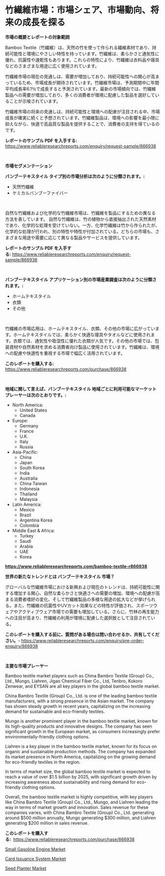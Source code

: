<p><h1>竹繊維市場：市場シェア、市場動向、将来の成長を探る</h1></p><p><strong>市場の概要とレポートの対象範囲</strong></p>
<p><p>Bamboo Textile（竹繊維）は、天然の竹を使って作られる繊維素材であり、持続可能性と環境にやさしい特性を持っています。竹繊維は、柔らかさと通気性に優れ、抗菌性や速乾性もあります。これらの特性により、竹繊維は衣料品や寝具などのさまざまな用途に広く使用されています。</p><p>竹繊維市場の現在の見通しは、需要が増加しており、持続可能性への関心が高まっているため、市場成長が期待されています。竹繊維市場は、予測期間中に年間平均成長率6.1％で成長すると予測されています。最新の市場傾向では、竹繊維製品への需要が増加しており、多くの消費者が環境に配慮した製品を選好していることが示唆されています。</p><p>竹繊維市場の将来の見通しは、持続可能性と環境への配慮が注目される中、市場成長が確実に続くと予想されています。竹繊維製品は、環境への影響を最小限に抑えながら、快適で高品質な製品を提供することで、消費者の支持を得ているのです。</p></p>
<p><strong>レポートのサンプル PDF を入手する:</strong> <a href="https://www.reliableresearchreports.com/enquiry/request-sample/866938">https://www.reliableresearchreports.com/enquiry/request-sample/866938</a></p>
<p>&nbsp;</p>
<p><strong>市場セグメンテーション</strong></p>
<p><strong>バンブーテキスタイル タイプ別の市場分析は次のように分類されます。:</strong></p>
<p><ul><li>天然竹繊維</li><li>ケミカルバンブーファイバー</li></ul></p>
<p>&nbsp;</p>
<p><p>自然な竹繊維および化学的な竹繊維市場は、竹繊維を製品にするための異なる方法を表しています。 自然な竹繊維は、竹の植物から直接抽出された天然素材であり、化学的な処理を受けていない。一方、化学竹繊維は竹から作られたが、化学的な処理が行われ、別の特性や特性が付加されている。どちらの市場も、さまざまな用途や需要に応じて異なる製品やサービスを提供しています。</p></p>
<p><strong>レポートのサンプル PDF を入手する:</strong>&nbsp;<a href="https://www.reliableresearchreports.com/enquiry/request-sample/866938">https://www.reliableresearchreports.com/enquiry/request-sample/866938</a></p>
<p>&nbsp;</p>
<p><strong> バンブーテキスタイル アプリケーション別の市場産業調査は次のように分類されます。:</strong></p>
<p><ul><li>ホームテキスタイル</li><li>衣類</li><li>その他</li></ul></p>
<p>&nbsp;</p>
<p><p>竹繊維の市場応用は、ホームテキスタイル、衣類、その他の市場に広がっています。ホームテキスタイルでは、柔らかく快適な寝具やタオルなどに使用されます。衣類では、通気性や吸湿性に優れた衣類が人気です。その他の市場では、包装資材や自然素材を求める消費者向け製品に使用されています。竹繊維は、環境への配慮や快適性を重視する市場で幅広く活用されています。</p></p>
<p><strong>このレポートを購入する:</strong>&nbsp; <a href="https://www.reliableresearchreports.com/purchase/866938">https://www.reliableresearchreports.com/purchase/866938</a></p>
<p>&nbsp;</p>
<p><strong>地域に関して言えば、バンブーテキスタイル 地域ごとに利用可能なマーケットプレーヤーは次のとおりです。:</strong></p>
<p><ul>
    <li>
        North America:
        <ul>
            <li>United States</li>
            <li>Canada</li>
        </ul>
    </li>
    <li>
        Europe:
        <ul>
            <li>Germany</li>
            <li>France</li>
            <li>U.K.</li>
            <li>Italy</li>
            <li>Russia</li>
        </ul>
    </li>
    <li>
        Asia-Pacific:
        <ul>
            <li>China</li>
            <li>Japan</li>
            <li>South Korea</li>
            <li>India</li>
            <li>Australia</li>
            <li>China Taiwan</li>
            <li>Indonesia</li>
            <li>Thailand</li>
            <li>Malaysia</li>
        </ul>
    </li>
    <li>
        Latin America:
        <ul>
            <li>Mexico</li>
            <li>Brazil</li>
            <li>Argentina Korea</li>
            <li>Colombia</li>
        </ul>
    </li>
    <li>
        Middle East & Africa:
        <ul>
            <li>Turkey</li>
            <li>Saudi</li>
            <li>Arabia</li>
            <li>UAE</li>
            <li>Korea</li>
        </ul>
    </li>
    </ul></p>
<p><strong><a href="https://www.reliableresearchreports.com/bamboo-textile-r866938">https://www.reliableresearchreports.com/bamboo-textile-r866938</a></strong>&nbsp;</p>
<p><strong>世界の新たなトレンドとは バンブーテキスタイル 市場？</strong></p>
<p><p>グローバルな竹繊維市場における新興および現在のトレンドは、持続可能性に関する増加する関心、自然な柔らかさと快適さへの需要の増加、環境への配慮が高まる消費者嗜好の変化、そして竹繊維製品の多様な用途の拡大などが挙げられる。また、竹繊維の抗菌性やUVカット効果などの特性が評価され、スポーツウェアやアクティブウェア市場での需要も増加している。さらに、竹林の再生能力への注目が高まり、竹繊維の利用が環境に配慮した選択肢として注目されている。</p></p>
<p><strong>このレポートを購入する前に、質問がある場合は問い合わせるか、共有してください。</strong>- <a href="https://www.reliableresearchreports.com/enquiry/pre-order-enquiry/866938">https://www.reliableresearchreports.com/enquiry/pre-order-enquiry/866938</a></p>
<p>&nbsp;</p>
<p><strong>主要な市場プレーヤー</strong></p>
<p><p>Bamboo textile market players such as China Bambro Textile (Group) Co., Ltd., Mungo, Liahren, Jigao Chemical Fiber Co., Ltd, Tenbro, Kokoro Zenwear, and EYSAN are all key players in the global bamboo textile market. </p><p>China Bambro Textile (Group) Co., Ltd. is one of the leading bamboo textile manufacturers, with a strong presence in the Asian market. The company has shown steady growth in recent years, capitalizing on the increasing demand for sustainable and eco-friendly textiles. </p><p>Mungo is another prominent player in the bamboo textile market, known for its high-quality products and innovative designs. The company has seen significant growth in the European market, as consumers increasingly prefer environmentally-friendly clothing options. </p><p>Liahren is a key player in the bamboo textile market, known for its focus on organic and sustainable production methods. The company has expanded its market presence in North America, capitalizing on the growing demand for eco-friendly textiles in the region. </p><p>In terms of market size, the global bamboo textile market is expected to reach a value of over $1.5 billion by 2025, with significant growth driven by increasing awareness about sustainability and rising demand for eco-friendly clothing options. </p><p>Overall, the bamboo textile market is highly competitive, with key players like China Bambro Textile (Group) Co., Ltd., Mungo, and Liahren leading the way in terms of market growth and innovation. Sales revenue for these companies varies, with China Bambro Textile (Group) Co., Ltd. generating around $500 million annually, Mungo generating $300 million, and Liahren generating $200 million in sales revenue.</p></p>
<p><strong>このレポートを購入する:</strong>&nbsp;&nbsp;<a href="https://www.reliableresearchreports.com/purchase/866938">https://www.reliableresearchreports.com/purchase/866938</a></p>
<p><p><a href="https://github.com/CliffMedina6/Market-Research-Report-List-4/blob/main/small-gasoline-engine-market.md">Small Gasoline Engine Market</a></p><p><a href="https://github.com/shotows/Market-Research-Report-List-2/blob/main/card-issuance-system-market.md">Card Issuance System Market</a></p><p><a href="https://github.com/Sinjinluong3e0awx2m195k76/Market-Research-Report-List-2/blob/main/seed-planter-market.md">Seed Planter Market</a></p></p>